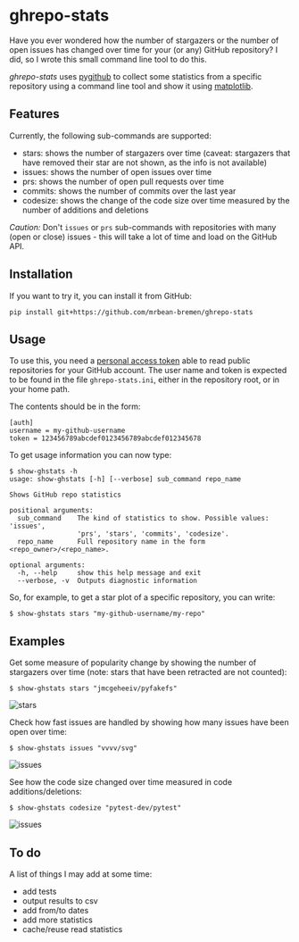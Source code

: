 # ghrepo-stats

Have you ever wondered how the number of stargazers or the number of open
issues has changed over time for your (or any) GitHub repository? I did, so I 
wrote this small command line tool to do this.

*ghrepo-stats* uses [pygithub](https://github.com/PyGithub/PyGithub) to 
collect some statistics from a specific repository using a command line tool
and show it using [matplotlib](https://github.com/matplotlib/matplotlib). 

Features
--------
Currently, the following sub-commands are supported:
- stars: shows the number of stargazers over time (caveat: stargazers that
  have removed their star are not shown, as the info is not available)
- issues: shows the number of open issues over time
- prs: shows the number of open pull requests over time
- commits: shows the number of commits over the last year
- codesize: shows the change of the code size over time measured by the 
  number of additions and deletions

_Caution:_
Don't `issues` or `prs` sub-commands with repositories with many (open or
close) issues - this will take a lot of time and load on the GitHub API. 

Installation
------------
If you want to try it, you can install it from GitHub:
```
pip install git+https://github.com/mrbean-bremen/ghrepo-stats
```

Usage
-----
To use this, you need a 
[personal access token](https://docs.github.com/en/free-pro-team@latest/github/authenticating-to-github/creating-a-personal-access-token)
able to read public repositories for your GitHub account. The user name and
token is expected to be found in the file `ghrepo-stats.ini`, either in the
repository root, or in your home path.

The contents should be in the form:
```
[auth]
username = my-github-username
token = 123456789abcdef0123456789abcdef012345678
```

To get usage information you can now type:
```
$ show-ghstats -h
usage: show-ghstats [-h] [--verbose] sub_command repo_name

Shows GitHub repo statistics

positional arguments:
  sub_command    The kind of statistics to show. Possible values: 'issues',
                 'prs', 'stars', 'commits', 'codesize'.
  repo_name      Full repository name in the form <repo_owner>/<repo_name>.

optional arguments:
  -h, --help     show this help message and exit
  --verbose, -v  Outputs diagnostic information
```

So, for example, to get a star plot of a specific repository, you can write:
```
$ show-ghstats stars "my-github-username/my-repo"
```

Examples
--------
Get some measure of popularity change by showing the number of stargazers over
time (note: stars that have been retracted are not counted):
```
$ show-ghstats stars "jmcgeheeiv/pyfakefs"
```
![stars](https://github.com/mrbean-bremen/ghrepo-stats/blob/master/doc/images/stars.jpg)

Check how fast issues are handled by showing how many issues have been open
over time:
```
$ show-ghstats issues "vvvv/svg"
```
![issues](https://github.com/mrbean-bremen/ghrepo-stats/blob/master/doc/images/issues.jpg)

See how the code size changed over time measured in code additions/deletions:
```
$ show-ghstats codesize "pytest-dev/pytest"
```
![issues](https://github.com/mrbean-bremen/ghrepo-stats/blob/master/doc/images/codesize.jpg)

To do
-----
A list of things I may add at some time:
- add tests
- output results to csv
- add from/to dates
- add more statistics
- cache/reuse read statistics
